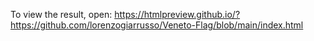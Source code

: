 To view the result, open: https://htmlpreview.github.io/?https://github.com/lorenzogiarrusso/Veneto-Flag/blob/main/index.html

